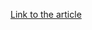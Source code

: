 [Link to the article](https://motherboard.vice.com/en_us/article/yw3w47/this-ransomware-demands-nudes-instead-of-bitcoin)
